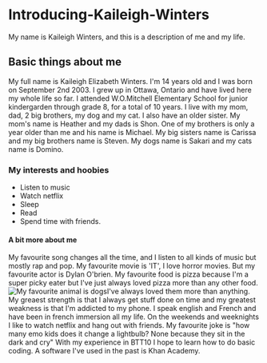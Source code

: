 # Introducing-Kaileigh-Winters

My name is Kaileigh Winters, and this is a description of me and my life.

## Basic things about me
My full name is Kaileigh Elizabeth Winters. I'm 14 years old and I was born on September 2nd 2003.
I grew up in Ottawa, Ontario and have lived here my whole life so far. I attended W.O.Mitchell Elementary School for junior kindergarden through grade 8, for a total of 10 years. 
I live with my mom, dad, 2 big brothers, my dog and my cat. I also have an older sister. My mom's name is Heather and my dads is Shon. One of my brothers is only a year older than me and his name is Michael. My big sisters name is Carissa and my big brothers name is Steven. My  dogs name is Sakari and my cats name is Domino. 

### My interests and hoobies
* Listen to music
* Watch netflix
* Sleep
* Read
* Spend time with friends.

#### A bit more about me
My favourite song changes all the time, and I listen to all kinds of music but mostly rap and pop. 
My favourite movie is 'IT', I love horror movies. But my favourite actor is Dylan O'brien. 
My favourite food is pizza because I'm a super picky eater but I've just always loved pizza more than any other food. 
![My favourite animal is dogs](https://www.petful.com/wp-content/uploads/2016/06/french-bulldog.jpg)I've always loved them more than anything. 
My greaest strength is that I always get stuff done on time and my greatest weakness is that I'm addicted to my phone. 
I speak english and  French and have been in french immersion all my life. 
On the weekends and weeknights I like to watch netflix and hang out with friends.
My favourite joke is "how many emo kids does it change a lightbulb? None because they sit in the dark and cry" 
With my experience in BTT10 I hope to learn how to do basic coding. A software I've used in the past is Khan Academy.
